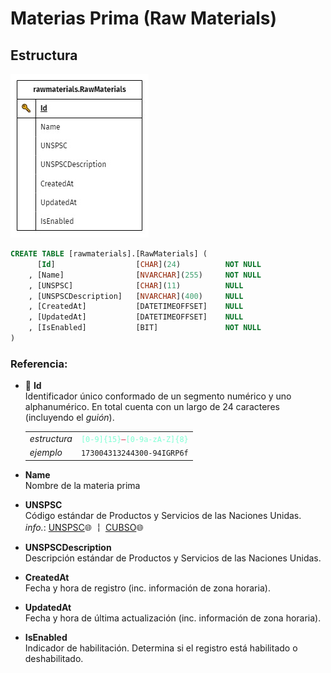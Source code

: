 # Materias Prima (Raw Materials)

## Estructura

![rawmaterials.RawMaterials](img/rawmaterials.RawMaterials.jpeg)

```sql
CREATE TABLE [rawmaterials].[RawMaterials] (
      [Id]                  [CHAR](24)          NOT NULL
    , [Name]                [NVARCHAR](255)     NOT NULL
    , [UNSPSC]              [CHAR](11)          NULL
    , [UNSPSCDescription]   [NVARCHAR](400)     NULL
    , [CreatedAt]           [DATETIMEOFFSET]    NULL
    , [UpdatedAt]           [DATETIMEOFFSET]    NULL
    , [IsEnabled]           [BIT]               NOT NULL
)
```
### Referencia:
+ 🔑 **Id**
    <br> Identificador único conformado de un segmento numérico y uno alphanumérico. En total cuenta con un largo de 24 caracteres (incluyendo el _guión_).
    <br>
    <table>
        <tr>
            <td style="font-style:italic">estructura</td>
            <td><code style="color:aquamarine">[0-9]{15}</code><code style="color:crimson">—</code><code style="color:aquamarine">[0-9a-zA-Z]{8}</code></td>
        </tr>
        <tr>
            <td style="font-style:italic">ejemplo</td>
            <td><code>173004313244300-94IGRP6f</code></td>
        </tr>
    </table>
+ **Name**
    <br> Nombre de la materia prima
+ **UNSPSC**
    <br> Código estándar de Productos y Servicios de las Naciones Unidas.
    <br> *info.*: [UNSPSC](https://es.wikipedia.org/wiki/UNSPSC)🌐 **￤** [CUBSO](https://www.gob.pe/8233-acceder-al-catalogo-unico-de-bienes-servicios-y-obras-cubso-del-seace)🌐
+ **UNSPSCDescription**
    <br> Descripción estándar de Productos y Servicios de las Naciones Unidas.
+ **CreatedAt**
    <br> Fecha y hora de registro (inc. información de zona horaria).

+ **UpdatedAt**
    <br> Fecha y hora de última actualización (inc. información de zona horaria).
+ **IsEnabled**
    <br> Indicador de habilitación. Determina si el registro está habilitado o deshabilitado.